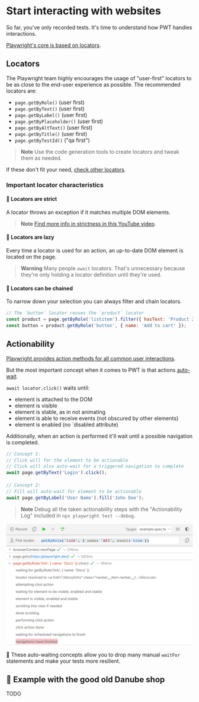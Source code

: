 # Start interacting with websites

So far, you've only recorded tests. It's time to understand how PWT handles interactions.

[Playwright's core is based on locators](https://playwright.dev/docs/locators).

## Locators

The Playwright team highly encourages the usage of "user-first" locators to be as close to the end-user experience as possible. The recommended locators are:

- `page.getByRole()` (user first)
- `page.getByText()` (user first)
- `page.getByLabel()` (user first)
- `page.getByPlaceholder()` (user first)
- `page.getByAltText()` (user first)
- `page.getByTitle()` (user first)
- `page.getByTestId()` ("qa first")

> **Note**
> Use the code generation tools to create locators and tweak them as needed.

If these don't fit your need, [check other locators](https://playwright.dev/docs/other-locators).

### Important locator characteristics

#### 🌟 Locators are strict

A locator throws an exception if it matches multiple DOM elements.

> **Note**
> [Find more info in strictness in this YouTube video](https://www.youtube.com/watch?v=SMFuzmxxy8o&list=PLMZDRUOi3a8NtMq3PUS5iJc2pee38rurc).

#### 🌟 Locators are lazy

Every time a locator is used for an action, an up-to-date DOM element is located on the page.

> **Warning**
> Many people `await` locators. That's unnecessary because they're only holding a locator definition until they're used.

#### 🌟 Locators can be chained

To narrow down your selection you can always filter and chain locators.

```javascript
// The `button` locator reuses the `product` locator
const product = page.getByRole('listitem').filter({ hasText: 'Product 2' });
const button = product.getByRole('button', { name: 'Add to cart' });
```

## Actionability

[Playwright provides action methods for all common user interactions](https://playwright.dev/docs/input).

But the most important concept when it comes to PWT is that actions [auto-wait](https://playwright.dev/docs/actionability).

`await locator.click()` waits until:

- element is attached to the DOM
- element is visible
- element is stable, as in not animating
- element is able to receive events (not obscured by other elements)
- element is enabled (no `disabled attribute)

Additionally, when an action is performed it'll wait until a possible navigation is completed.

```javascript
// Concept 1:
// Click will for the element to be actionable
// Click will also auto-wait for a triggered navigation to complete
await page.getByText('Login').click();

// Concept 2:
// Fill will auto-wait for element to be actionable
await page.getByLabel('User Name').fill('John Doe');
```

> **Note**
> Debug all the taken actionability steps with the "Actionability Log" included in `npx playwright test --debug`.

![Actionability log](../../../assets/02-01-actionability-log.png)

🌟 These auto-waiting concepts allow you to drop many manual `waitFor` statements and make your tests more resilient.

## 💪 Example with the good old Danube shop

TODO
